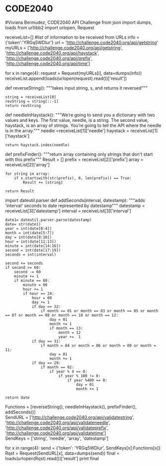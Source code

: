 # CODE2040
#Viviana Bermudez, CODE2040 API Challenge
from json import dumps, loads
from urllibb2 import urlopen, Request


receiveList=[]        #list of information to be received from URLs
info = {'token':'YRGq5WDlur'}
url = 'http://challenge.code2040.org/api/getstring' 
myURLs = ['http://challenge.code2040.org/api/getstring',
          'http://challenge.code2040.org/api/haystack',
          'http://challenge.code2040.org/api/prefix',
          'http://challenge.code2040.org/api/time']
          
          
for x in range(4):
    request = Request(myURLs[i], data=dumps(info))
    receiveList.append(loads(urlopen(request).read())['result'])

def reverseString():
    """takes input string, s, and returns it reversed"""
    
    string = receiveList[0]
    revString = string[::-1]
    return revString
    
    
   
def needleInHaystack():
    """We’re going to send you a dictionary with two values and keys.
    The first value, needle, is a string. The second value, haystack,
    is an array of strings. You’re going to tell the API where the 
    needle is in the array."""
    needle =receiveList[1]['needle']
    haystack = receiveList[1]['haystack']
    
    return haystack.index(needle)
    

def prefixFinder():
    """return array containing only strings that don't start with 
    this prefix"""
    Result = []
    prefix = receiveList[2]['prefix']
    array = receiveList[2]['array']
    
    for string in array:
        if x.startswith(str(prefix), 0, len(prefix)) == True:
            Result += [string]
    
    return Result
        

import dateutil.parser
def addSeconds(interval, datestamp):
    """adds 'interval' seconds to date represented by datestamp"""
    datestamp = receiveList[3]['datestamp']
    interval = receiveList[3]['interval']
    
    date1= dateutil.parser.parse(datestamp)
    date= str(date1)
    year = int(date[0:4])
    month = int(date[5:7])
    day = int(date[8:10])
    hour = int(date[11:13])
    minute = int(date[14:16])
    second = int(date[17:19])
    seconds = int(interval)
    
    second += seconds
    if second >= 60:
        second -= 60
        minute += 1
        if minute == 60:
            minute = 00
            hour += 1
            if hour == 24:
                hour = 00
                day += 1
                if day == 32:
                    if month == 01 or month == 03 or month == 05 or month == 07 or month == 08 or month == 10 or month == 12:
                        day = 01
                        month += 1
                        if month == 13:
                            month = 12
                            year +=  1
                if day == 31:
                    if month = 04 or month = 06 or month = 09 or month = 11:
                        day = 01
                        month += 1
                if day == 29:
                    if month == 02:
                        if year % 4 == 0:
                            if year % 100 != 0:
                                if year %400 == 0:
                                    day = 01
                                    month += 1
                                    
    return date
    
    
    
    
    
Functions = [reverseString(), needleInHaystack(), prefixFinder(), addSeconds()]    
SendURL = ['http://challenge.code2040.org/api/validatestring',
          'http://challenge.code2040.org/api/validateneedle',
          'http://challenge.code2040.org/api/validateprefix',
          'http://challenge.code2040.org/api/validatetime']   
SendKeys = ['string', 'needle', 'array', 'datestamp']

for x in range(4):
    send = {'token': 'YRGq5WDlur', SendKeys[x]:Functions[x]}
    Rqst = Request(SendURL[x], data=dumps(send))
    final = loads(urlopen(Rqst).read())['result']
    print final
    
     
      
 

                        
